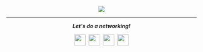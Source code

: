 


<p align="center"><img src="https://github.com/aletisunil/aletisunil/blob/master/IMG_0288.gif" /></p>

<hr>
<p align="center">
  <i><b>Let's do a networking!</b></i>

  <p align="center">
    <a href="https://www.linkedin.com/in/diego-rodrigo-de-andrade-98a0271a0//" alt="Linkedin"><img src="https://github.com/aletisunil/aletisunil/blob/master/linkedin.png" height="30" width="30"></a>&nbsp;
     <a href="https://t.me/sunilaleti" alt="Telegram"><img src="https://github.com/aletisunil/aletisunil/blob/master/telegram.png" height="30" width="30"></a>&nbsp;
    <a href="https://dev.to/aletisunil"><img src="https://d2fltix0v2e0sb.cloudfront.net/dev-badge.svg" height="30" width="30"></a>&nbsp;
    <a href="https://aletisunil.github.io/"><img src="https://github.com/aletisunil/aletisunil/blob/master/globe.png" height="30" width="30"></a>
  </p> 
</p>

<!--
**diegoAndrade777/diegoAndrade777** is a ✨ _special_ ✨ repository because its `README.md` (this file) appears on your GitHub profile.

Here are some ideas to get you started:

- 🔭 I’m currently working on ...
- 🌱 I’m currently learning ...
- 👯 I’m looking to collaborate on ...
- 🤔 I’m looking for help with ...
- 💬 Ask me about ...
- 📫 How to reach me: ...
- 😄 Pronouns: ...
- ⚡ Fun fact: ...
-->
